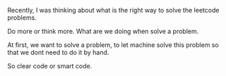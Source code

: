 Recently, I was thinking about what is the right way to solve the leetcode problems.

Do more or think more.
What are we doing when solve a problem.

At first, we want to solve a problem, to let machine solve this problem so that we dont need to do it by hand.

So clear code or smart code.
